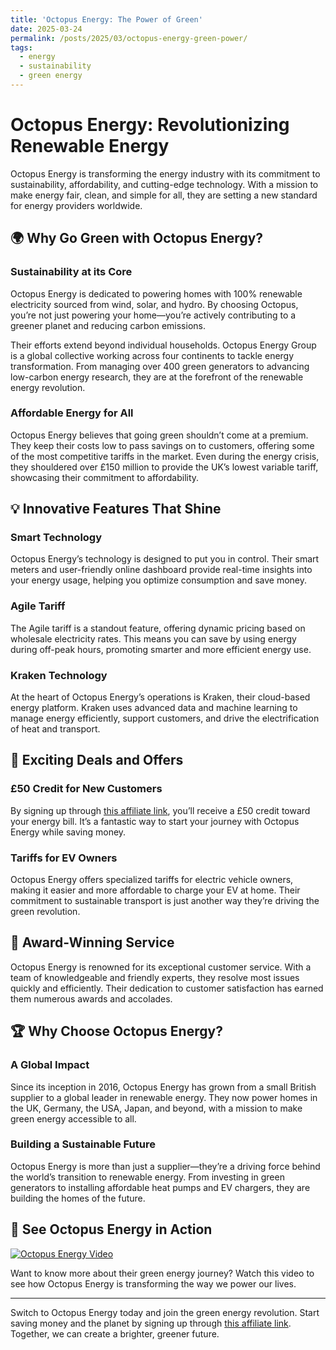 ```yaml
---
title: 'Octopus Energy: The Power of Green'
date: 2025-03-24
permalink: /posts/2025/03/octopus-energy-green-power/
tags:
  - energy
  - sustainability
  - green energy
---
```


Octopus Energy: Revolutionizing Renewable Energy
======

Octopus Energy is transforming the energy industry with its commitment to sustainability, affordability, and cutting-edge technology. With a mission to make energy fair, clean, and simple for all, they are setting a new standard for energy providers worldwide.

## 🌍 Why Go Green with Octopus Energy?

### Sustainability at its Core
Octopus Energy is dedicated to powering homes with 100% renewable electricity sourced from wind, solar, and hydro. By choosing Octopus, you’re not just powering your home—you’re actively contributing to a greener planet and reducing carbon emissions.

Their efforts extend beyond individual households. Octopus Energy Group is a global collective working across four continents to tackle energy transformation. From managing over 400 green generators to advancing low-carbon energy research, they are at the forefront of the renewable energy revolution.

### Affordable Energy for All
Octopus Energy believes that going green shouldn’t come at a premium. They keep their costs low to pass savings on to customers, offering some of the most competitive tariffs in the market. Even during the energy crisis, they shouldered over £150 million to provide the UK’s lowest variable tariff, showcasing their commitment to affordability.

## 💡 Innovative Features That Shine

### Smart Technology
Octopus Energy’s technology is designed to put you in control. Their smart meters and user-friendly online dashboard provide real-time insights into your energy usage, helping you optimize consumption and save money.

### Agile Tariff
The Agile tariff is a standout feature, offering dynamic pricing based on wholesale electricity rates. This means you can save by using energy during off-peak hours, promoting smarter and more efficient energy use.

### Kraken Technology
At the heart of Octopus Energy’s operations is Kraken, their cloud-based energy platform. Kraken uses advanced data and machine learning to manage energy efficiently, support customers, and drive the electrification of heat and transport.

## 🔋 Exciting Deals and Offers

### £50 Credit for New Customers
By signing up through [this affiliate link](https://bit.ly/JoinOctopusEnergy), you’ll receive a £50 credit toward your energy bill. It’s a fantastic way to start your journey with Octopus Energy while saving money.

### Tariffs for EV Owners
Octopus Energy offers specialized tariffs for electric vehicle owners, making it easier and more affordable to charge your EV at home. Their commitment to sustainable transport is just another way they’re driving the green revolution.

## 🌟 Award-Winning Service

Octopus Energy is renowned for its exceptional customer service. With a team of knowledgeable and friendly experts, they resolve most issues quickly and efficiently. Their dedication to customer satisfaction has earned them numerous awards and accolades.

## 🏆 Why Choose Octopus Energy?

### A Global Impact
Since its inception in 2016, Octopus Energy has grown from a small British supplier to a global leader in renewable energy. They now power homes in the UK, Germany, the USA, Japan, and beyond, with a mission to make green energy accessible to all.

### Building a Sustainable Future
Octopus Energy is more than just a supplier—they’re a driving force behind the world’s transition to renewable energy. From investing in green generators to installing affordable heat pumps and EV chargers, they are building the homes of the future.

## 🎥 See Octopus Energy in Action

[![Octopus Energy Video](https://img.youtube.com/vi/aiQBtD8hedRrmoyH/0.jpg)](https://youtu.be/Sq7ECEGGhmc?si=aiQBtD8hedRrmoyH)

Want to know more about their green energy journey? Watch this video to see how Octopus Energy is transforming the way we power our lives.

<!--
## 📷 A Look at Green Energy

![Wind Farm](https://via.placeholder.com/800x400)

A glimpse of the clean, renewable energy that powers Octopus Energy's vision for a sustainable future.-->

---

Switch to Octopus Energy today and join the green energy revolution. Start saving money and the planet by signing up through [this affiliate link](https://bit.ly/JoinOctopusEnergy). Together, we can create a brighter, greener future.
